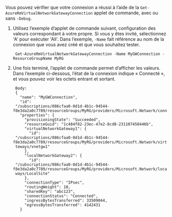 Vous pouvez vérifier que votre connexion a réussi à l’aide de la `Get-AzureRmVirtualNetworkGatewayConnection` applet de commande, avec ou sans `-Debug`. 

1. Utilisez l’exemple d’applet de commande suivant, configuration des valeurs correspondant à votre propre. Si vous y êtes invité, sélectionnez 'A' pour exécuter 'All'. Dans l’exemple, `-Name` fait référence au nom de la connexion que vous avez créé et que vous souhaitez tester.

        Get-AzureRmVirtualNetworkGatewayConnection -Name MyGWConnection -ResourceGroupName MyRG

2. Une fois terminé, l’applet de commande permet d’afficher les valeurs. Dans l’exemple ci-dessous, l’état de la connexion indique « Connecté », et vous pouvez voir les octets entrant et sortant.

        Body:
        {
          "name": "MyGWConnection",
          "id":
        "/subscriptions/086cfaa0-0d1d-4b1c-94544-f8e3da2a0c7789/resourceGroups/MyRG/providers/Microsoft.Network/connections/MyGWConnection",
          "properties": {
            "provisioningState": "Succeeded",
            "resourceGuid": "1c484f82-23ec-47e2-8cd8-231107450446b",
            "virtualNetworkGateway1": {
              "id":
        "/subscriptions/086cfaa0-0d1d-4b1c-94544-f8e3da2a0c7789/resourceGroups/MyRG/providers/Microsoft.Network/virtualNetworkGa
        teways/vnetgw1"
            },
            "localNetworkGateway2": {
              "id":
        "/subscriptions/086cfaa0-0d1d-4b1c-94544-f8e3da2a0c7789/resourceGroups/MyRG/providers/Microsoft.Network/localNetworkGate
        ways/LocalSite"
            },
            "connectionType": "IPsec",
            "routingWeight": 10,
            "sharedKey": "abc123",
            "connectionStatus": "Connected",
            "ingressBytesTransferred": 33509044,
            "egressBytesTransferred": 4142431
          }